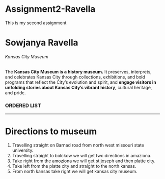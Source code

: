 # Assignment2-Ravella
This is my second assignment
# Sowjanya Ravella
###### Kansas City Museum

The **Kansas City Museum is a history museum.** It preserves, interprets, and celebrates Kansas City through collections, exhibitions, and bold programs that reflect the City’s evolution and spirit, and **engage visitors in unfolding stories about Kansas City’s vibrant history**, cultural heritage, and pride.

### ORDERED LIST
---
# Directions to museum
1. Travelling straight on Barnad road from north west missouri state university.
2. Travelling  straight to bolckow we will get two directions in amaziona.
3. Take right from the amoziona we will get st joseph and then platte city.
4. Take left from the platte city and straight to the north kansas.
5. From north kansas take right we will get kansas city museum. 